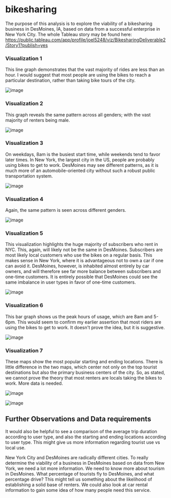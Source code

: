 # bikesharing

The purpose of this analysis is to explore the viability of a bikesharing business in DesMoines, IA, based on data from a successful enterprise in New York City. The whole Tableau story may be found here: https://public.tableau.com/app/profile/joel5248/viz/BikesharingDeliverable2/Story1?publish=yes

### Visualization 1
This line graph demonstrates that the vast majority of rides are less than an hour. I would suggest that most people are using the bikes to reach a particular destination, rather than taking bike tours of the city.

![image](https://user-images.githubusercontent.com/84299125/136996944-deb0528b-7958-49ab-aa1b-63a42342a950.png)

### Visualization 2
This graph reveals the same pattern across all genders; with the vast majority of renters being male.

![image](https://user-images.githubusercontent.com/84299125/136997037-8dbcdebc-5e49-468f-9393-62c5f5a3f5fa.png)

### Visualization 3
On weekdays, 8am is the busiest start time, while weekends tend to favor later times. In New York, the largest city in the US, people are probably using bikes to get to work. DesMoines may see different patterns, as it is much more of an automobile-oriented city without such a robust public transportation system.

![image](https://user-images.githubusercontent.com/84299125/136997183-87825a42-b900-4ed9-8e66-132572938252.png)

### Visualization 4
Again, the same pattern is seen across different genders.

![image](https://user-images.githubusercontent.com/84299125/136997268-2e0e443e-2673-4665-8ef5-0f84654b2fd3.png)

### Visualization 5
This visualization highlights the huge majority of subscribers who rent in NYC. This, again, will likely not be the same in DesMoines. Subscribers are most likely local customers who use the bikes on a regular basis. This makes sense in New York, where it is advantageous not to own a car if one can avoid it. DesMoines, however, is inhabited almost entirely by car owners, and will therefore see far more balance between subscribers and one-time customers. It is entirely possible that DesMoines could see the same imbalance in user types in favor of one-time customers.

![image](https://user-images.githubusercontent.com/84299125/136997327-eeb55b3e-96a3-42fb-8303-e60848b4b281.png)

### Visualization 6
This bar graph shows us the peak hours of usage, which are 8am and 5-6pm. This would seem to confirm my earlier assertion that most riders are using the bikes to get to work. It doesn't prove the idea, but it is suggestive.

![image](https://user-images.githubusercontent.com/84299125/136997761-fbf7b035-0cd0-4b13-81ff-1d56a01c49d1.png)

### Visualization 7
These maps show the most popular starting and ending locations. There is little difference in the two maps, which center not only on the top tourist destinations but also the primary business centers of the city. So, as stated, we cannot prove the theory that most renters are locals taking the bikes to work. More data is needed.

![image](https://user-images.githubusercontent.com/84299125/136998275-ebc3336c-2fcd-4350-be14-79a6b0584e12.png)

![image](https://user-images.githubusercontent.com/84299125/136999084-afc04818-110d-409b-a5d9-93fb3a20eea6.png)


## Further Observations and Data requirements

It would also be helpful to see a comparison of the average trip duration according to user type, and also the starting and ending locations according to user type. This might give us more information regarding tourist use vs local use.

New York City and DesMoines are radically different cities. To really determine the viability of a business in DesMoines based on data from New York, we need a lot more information. We need to know more about tourism in DesMoines. What percentage of tourists fly to DesMoines, and what percentage drive? This might tell us something about the likelihood of establishing a solid base of renters. We could also look at car rental information to gain some idea of how many people need this service.
